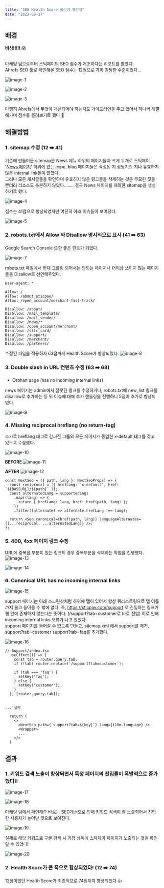 ```yaml
---
title: "SEO Health Score 올리기 챌린지"
date: "2023-09-17"
---
```


## 배경

**비상!!!!!** 😱

<br>
마케팅 팀으로부터 스틱페이의 SEO 점수가 저조하다는 리포트를 받았다. <br>
Ahrefs SEO 툴로 확인해본 SEO 점수는 12점으로 가히 참담한 수준이었다... <br>

![image-1](https://github.com/ha3158987/hyuna-next.js-blog/assets/65105537/643e2487-41ae-42ff-911c-dfe0c32c6207)

![image-2](https://github.com/ha3158987/hyuna-next.js-blog/assets/65105537/9d9d2191-d1e2-4a5a-bffd-c1f1184a381a)

![image-3](https://github.com/ha3158987/hyuna-next.js-blog/assets/65105537/677b3128-7649-4206-8980-bef2e9519d28)

다행히 Ahrefs에서 무엇이 개선되어야 하는지도 가이드라인을 주고 있어서 하나씩 해결해가며 점수를 올려보기로 했다 💪

## 해결방법

### 1. sitemap 수정 (12 ➡️ 41)

기존에 만들어둔 sitemap은 News 메뉴 하위의 페이지들과 크게 두개로
스틱페이 '[News 페이지](https://sticpay.com/ko-KR/news/news_list)' 하위에 있는 expo, blog 페이지들은 작성된 지 상당기간 지나 유효하지 않은 internal link들이 많았다. <br> 그러나 모든 게시글들을 확인하며 유효하지 않은 링크들을 삭제하는 것은 무모한 짓을 뿐더러 리소스도 충분하지 않았다........ 결국 News 페이지를 제외한 sitemap을 생성하기로 했다. <br>

![image-4](https://github.com/ha3158987/hyuna-next.js-blog/assets/65105537/4177cb36-25ae-457a-bda3-07026f053cb7)

점수는 41점으로 향상되었지만 여전히 아래 이슈들이 보여졌다.

![image-5](https://github.com/ha3158987/hyuna-next.js-blog/assets/65105537/30ccb04a-d809-4526-9c79-56339997e7f5)

### 2. robots.txt에서 Allow 와 Disallow 명시적으로 표시 (41 ➡️ 63)

Google Search Console 또한 좋은 힌트가 되었다. <br>

![image-7](https://github.com/ha3158987/hyuna-next.js-blog/assets/65105537/f01318ed-93a6-49c5-85cb-7df925a3fdf8)

robots.txt 파일에서 현재 크롤링 되어서는 안되는 페이지나 더이상 쓰이지 않는 페이지들을 Disallow로 선언해주었다. <br>

```
User-agent: *

Allow: /
Allow: /about_sticpay/
Allow: /open_account/merchant-fast-track/

Disallow: /about/
Disallow: /mail_template/
Disallow: /mail_sender/
Disallow: /news/*
Disallow: /open_account/merchant/
Disallow: /stic_card/
Disallow: /support/
Disallow: /merchant/
Disallow: /partners/

```

수정된 파일을 적용하자 63점까지 Health Score가 향상되었다.
![image-8](https://github.com/ha3158987/hyuna-next.js-blog/assets/65105537/9c376259-90b4-4ece-8b64-11ce5d328228)

### 3. Double slash in URL 컨텐츠 수정 (63 ➡️ 68)

- Orphan page (has no incoming internal links)

news 페이지는 admin에서 잘못된 링크를 수정하거나, robots.txt에 new_list 링크를 disallow로 추가하는 등 위 이슈에 대해 추가 핸들링을 진행하니 5점이 추가로 향상되었다.

![image-9](https://github.com/ha3158987/hyuna-next.js-blog/assets/65105537/0230d313-3e01-4b1e-ab35-d8eb9b4de512)

### 4. Missing reciprocal hreflang (no return-tag)

추가로 hreflang 태그로 감싸진 그룹의 모든 페이지가 동일한 x-default 태그를 갖고 있도록 수정했다.

![image-10](https://github.com/ha3158987/hyuna-next.js-blog/assets/65105537/d697b6b9-78f7-4105-a2f0-28c0102374e9)

**BEFORE**
![image-11](https://github.com/ha3158987/hyuna-next.js-blog/assets/65105537/3e24ae82-6e29-497c-8f64-8cfb21253dc8)

**AFTER**
![image-12](https://github.com/ha3158987/hyuna-next.js-blog/assets/65105537/c0acbed0-36ee-4f54-8bf8-8fa441fc687a)

```
const NextSeo = ({ path, lang }: NextSeoProps) => {
  const reciprocal = [{ hrefLang: 'x-default', href: `${BASEURL}/${path}` }];
  const alternatedLang = supportedLngs
    .map((lang) => {
      return { hrefLang: lang, href: href(path, lang) };
    })
    .filter((alternate) => alternate.hrefLang !== lang);

  return <Seo canonical={href(path, lang)} languageAlternates={[...reciprocal, ...alternatedLang]} />;
};

```

### 5. 400, 4xx 페이지 링크 수정

URL에 중복된 부분이 있는 링크의 경우 중복부분을 삭제하는 작업을 진행했다.
![image-13](https://github.com/ha3158987/hyuna-next.js-blog/assets/65105537/a93950a9-ef81-44af-b4f9-f4c7d1290990)

![image-14](https://github.com/ha3158987/hyuna-next.js-blog/assets/65105537/c8b6480c-85cf-40f1-a276-6e76cb656e13)

### 6. Canonical URL has no incoming internal links

![image-15](https://github.com/ha3158987/hyuna-next.js-blog/assets/65105537/6fc4a24f-5e27-4247-86d5-8d43b98072bb)

support 페이지는 아래 스크린샷처럼 하위에 탭이 있어서 항상 쿼리스트링으로 탭 이름까지 물고 들어올 수 밖에 없다. 즉, https://sticpay.com/support 로 진입하는 링크가 웹 안에 존재하지 않는다는 뜻이다. (/support?tab=customer로 바로 진입) 이로 인해 incoming internal links 오류가 나고 있었다. <br>
support 페이지를 들어갈 수 없도록 만들고, sitemap.xml 에서 support를 제거, support?tab=customer support?tab=faq를 추가했다.

![image-16](https://github.com/ha3158987/hyuna-next.js-blog/assets/65105537/1db91d04-0f5e-4248-80f4-ec9a0eee84bb)

```
// Support/index.tsx
  useEffect(() => {
    const tab = router.query.tab;
    if (!tab) router.replace(`/support?tab=customer`);

    if (tab === 'faq') {
      setKey('faq');
    } else {
      setKey('customer');
    }
  }, [router.query.tab]);


... 생략

  return (
    <>
      <NextSeo path={`support?tab=${key}`} lang={i18n.language} />
      <Wrapper>
      ...
    </>
  )

```

## 결과

### 1. 키워드 검색 노출이 향상되면서 특정 페이지의 진입률이 폭발적으로 증가했다!!

![image-17](https://github.com/ha3158987/hyuna-next.js-blog/assets/65105537/e8c53fdf-e756-4adb-b4bb-da69cdf2063b)

![image-18](https://github.com/ha3158987/hyuna-next.js-blog/assets/65105537/d9d7091f-fcf6-40c7-8af7-08622e9a1d15)

마케팅 팀에서 확인해준 바로는 SEO개선으로 인해 키워드 검색이 잘 노출되어서 진입한 사용자가 늘어난 것으로 보여진다.

![image-19](https://github.com/ha3158987/hyuna-next.js-blog/assets/65105537/039ca711-b191-4943-a035-fdee1015d149)

실제로 해당 키워드로 구글 검색 시 가장 상위에 스틱페이 페이지가 노출되는 것을 확인할 수 있었다!

![image-20](https://github.com/ha3158987/hyuna-next.js-blog/assets/65105537/babe9d7d-5181-4f8b-9c26-fce982041a88)

### 2. Health Score가 큰 폭으로 향상되었다! (12 ➡️ 74)

12점이었던 Health Score가 최종적으로 74점까지 향상되었다 👍
